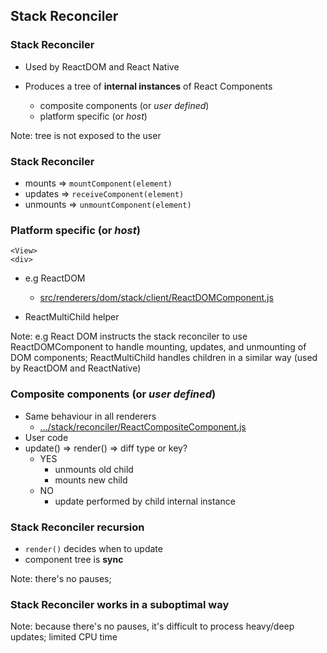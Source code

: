 ## Stack Reconciler


### Stack Reconciler
- Used by ReactDOM and React Native

- Produces a tree of **internal instances** of React Components
  - composite components (or *user defined*)
  - platform specific (or *host*)

Note: tree is not exposed to the user


### Stack Reconciler
- mounts => `mountComponent(element)`
- updates => `receiveComponent(element)`
- unmounts => `unmountComponent(element)`


### Platform specific (or *host*)
```
<View>
<div>
```

- e.g ReactDOM
  - [src/renderers/dom/stack/client/ReactDOMComponent.js](https://github.com/facebook/react/tree/master/src/renderers/dom/stack/client/ReactDOMComponent.js)

- ReactMultiChild helper

Note: e.g React DOM instructs the stack reconciler to use ReactDOMComponent to handle mounting, updates, and unmounting of DOM components; ReactMultiChild handles children in a similar way (used by ReactDOM and ReactNative)


### Composite components (or *user defined*)
- Same behaviour in all renderers
  - [.../stack/reconciler/ReactCompositeComponent.js](https://github.com/facebook/react/blob/master/src/renderers/shared/stack/reconciler/ReactCompositeComponent.js)
- User code
- update() => render() => diff type or key?
  - YES
    - unmounts old child
    - mounts new child
  - NO
    - update performed by child internal instance


### Stack Reconciler recursion
- `render()` decides when to update
- component tree is **sync**

Note: there's no pauses;


### Stack Reconciler works in a **suboptimal** way

Note: because there's no pauses, it's difficult to process heavy/deep updates; limited CPU time
